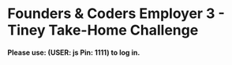 # Founders & Coders Employer 3 - Tiney Take-Home Challenge

#### Please use: (USER: js Pin: 1111) to log in.
